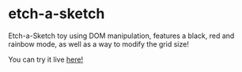 # etch-a-sketch

Etch-a-Sketch toy using DOM manipulation, features a black, red and rainbow mode, as well as a way to modify the grid size!

You can try it live [here!](https://jmartingv.github.io/etch-a-sketch)
